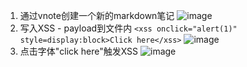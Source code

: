 1. 通过vnote创建一个新的markdown笔记
   ![image](https://github.com/victorootnice/victorootnice.github.io/assets/147939577/339b1449-e0ff-4609-b341-466f7b16fead)
2. 写入XSS - payload到文件内
  ```<xss onclick="alert(1)" style=display:block>Click here</xss>```
  ![image](https://github.com/victorootnice/victorootnice.github.io/assets/147939577/bb4724e7-64bd-49e7-b218-fa1aedb2e7c5)
3. 点击字体"click here"触发XSS
  ![image](https://github.com/victorootnice/victorootnice.github.io/assets/147939577/7be8bf84-a1e2-4461-9027-4d9481430364)
